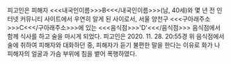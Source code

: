 피고인은 피해자 <<<내국인이름>>>B<<</내국인이름>>>(남, 40세)와 몇 년 전 인터넷 커뮤니티 사이트에서 우연히 알게 된 사이로서, 서울 양천구 <<<구아래주소>>>C<<</구아래주소>>>에 있는 <<<음식점>>>'D'<<</음식점>>> 음식점에서 함께 식사를 하고 술을 마시게 되었다.
피고인은 2020. 11. 28. 20:55경 위 음식점에서 술에 취하여 피해자와 대화하던 중, 피해자가 듣기 불편한 말을 한다는 이유로 화가 나 피해자의 얼굴과 가슴 부위에 침을 뱉어 폭행하였다.
